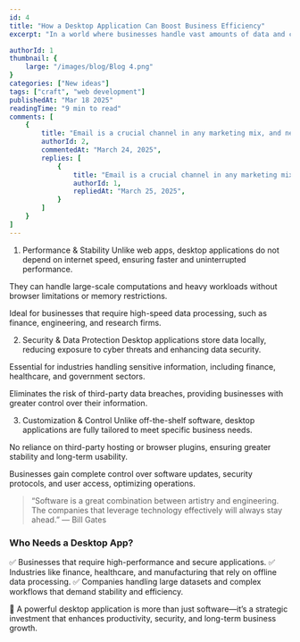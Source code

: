 ```yaml
---
id: 4
title: "How a Desktop Application Can Boost Business Efficiency" 
excerpt: "In a world where businesses handle vast amounts of data and complex workflows, relying solely on web-based solutions may not be enough. A desktop application provides superior performance, security, and customization, making it an essential tool for industries that demand efficiency and reliability."

authorId: 1
thumbnail: {
	large: "/images/blog/Blog 4.png" 
}
categories: ["New ideas"]
tags: ["craft", "web development"]
publishedAt: "Mar 18 2025"
readingTime: "9 min to read"
comments: [
	{
		title: "Email is a crucial channel in any marketing mix, and never has this been truer than for today’s entrepreneur. Curious what to say.",
		authorId: 2,
		commentedAt: "March 24, 2025",
		replies: [
			{
				title: "Email is a crucial channel in any marketing mix, and never has this been truer than for today’s entrepreneur. Curious what to say.",
				authorId: 1,
				repliedAt: "March 25, 2025",
			}
		]
	}
]
---
```


1. Performance & Stability
Unlike web apps, desktop applications do not depend on internet speed, ensuring faster and uninterrupted performance.

They can handle large-scale computations and heavy workloads without browser limitations or memory restrictions.

Ideal for businesses that require high-speed data processing, such as finance, engineering, and research firms.

2. Security & Data Protection
Desktop applications store data locally, reducing exposure to cyber threats and enhancing data security.

Essential for industries handling sensitive information, including finance, healthcare, and government sectors.

Eliminates the risk of third-party data breaches, providing businesses with greater control over their information.

3. Customization & Control
Unlike off-the-shelf software, desktop applications are fully tailored to meet specific business needs.

No reliance on third-party hosting or browser plugins, ensuring greater stability and long-term usability.

Businesses gain complete control over software updates, security protocols, and user access, optimizing operations.

> “Software is a great combination between artistry and engineering. The companies that leverage technology effectively will always stay ahead.” — Bill Gates

###  Who Needs a Desktop App?

✅ Businesses that require high-performance and secure applications.
✅ Industries like finance, healthcare, and manufacturing that rely on offline data processing.
✅ Companies handling large datasets and complex workflows that demand stability and efficiency.

🚀 A powerful desktop application is more than just software—it’s a strategic investment that enhances productivity, security, and long-term business growth.